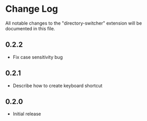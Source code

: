 # Change Log

All notable changes to the "directory-switcher" extension will be documented in this file.

## 0.2.2

-   Fix case sensitivity bug

## 0.2.1

-   Describe how to create keyboard shortcut

## 0.2.0

-   Initial release
